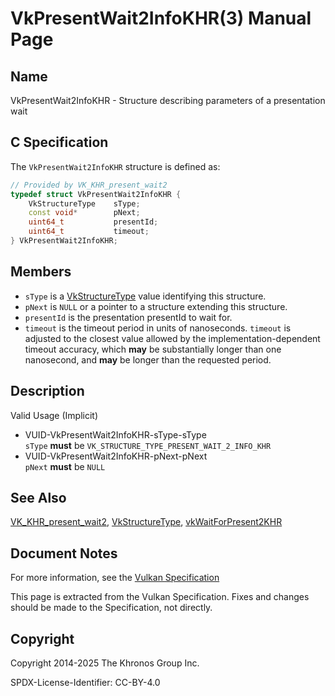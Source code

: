 # VkPresentWait2InfoKHR(3) Manual Page

## Name

VkPresentWait2InfoKHR - Structure describing parameters of a presentation wait



## [](#_c_specification)C Specification

The `VkPresentWait2InfoKHR` structure is defined as:

```c++
// Provided by VK_KHR_present_wait2
typedef struct VkPresentWait2InfoKHR {
    VkStructureType    sType;
    const void*        pNext;
    uint64_t           presentId;
    uint64_t           timeout;
} VkPresentWait2InfoKHR;
```

## [](#_members)Members

- `sType` is a [VkStructureType](https://registry.khronos.org/vulkan/specs/latest/man/html/VkStructureType.html) value identifying this structure.
- `pNext` is `NULL` or a pointer to a structure extending this structure.
- `presentId` is the presentation presentId to wait for.
- `timeout` is the timeout period in units of nanoseconds. `timeout` is adjusted to the closest value allowed by the implementation-dependent timeout accuracy, which **may** be substantially longer than one nanosecond, and **may** be longer than the requested period.

## [](#_description)Description

Valid Usage (Implicit)

- [](#VUID-VkPresentWait2InfoKHR-sType-sType)VUID-VkPresentWait2InfoKHR-sType-sType  
  `sType` **must** be `VK_STRUCTURE_TYPE_PRESENT_WAIT_2_INFO_KHR`
- [](#VUID-VkPresentWait2InfoKHR-pNext-pNext)VUID-VkPresentWait2InfoKHR-pNext-pNext  
  `pNext` **must** be `NULL`

## [](#_see_also)See Also

[VK\_KHR\_present\_wait2](https://registry.khronos.org/vulkan/specs/latest/man/html/VK_KHR_present_wait2.html), [VkStructureType](https://registry.khronos.org/vulkan/specs/latest/man/html/VkStructureType.html), [vkWaitForPresent2KHR](https://registry.khronos.org/vulkan/specs/latest/man/html/vkWaitForPresent2KHR.html)

## [](#_document_notes)Document Notes

For more information, see the [Vulkan Specification](https://registry.khronos.org/vulkan/specs/latest/html/vkspec.html#VkPresentWait2InfoKHR)

This page is extracted from the Vulkan Specification. Fixes and changes should be made to the Specification, not directly.

## [](#_copyright)Copyright

Copyright 2014-2025 The Khronos Group Inc.

SPDX-License-Identifier: CC-BY-4.0